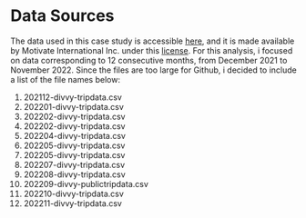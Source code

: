 # Data Sources
The data used in this case study is accessible <a href="https://divvy-tripdata.s3.amazonaws.com/index.html" target="_blank">here</a>, and it is made available 
by Motivate International Inc. under this <a href="https://www.divvybikes.com/data-license-agreement" target="_blank">license</a>.
For this analysis, i focused on data corresponding to 12 consecutive months, from December 2021 to November 2022. Since the files are too large for Github, i decided to
include a list of the file names below:

1) 202112-divvy-tripdata.csv
2) 202201-divvy-tripdata.csv
3) 202202-divvy-tripdata.csv
4) 202202-divvy-tripdata.csv
5) 202204-divvy-tripdata.csv
6) 202205-divvy-tripdata.csv
7) 202205-divvy-tripdata.csv
8) 202207-divvy-tripdata.csv
9) 202208-divvy-tripdata.csv
10) 202209-divvy-publictripdata.csv
11) 202210-divvy-tripdata.csv
12) 202211-divvy-tripdata.csv
